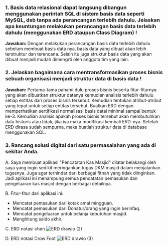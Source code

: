 ### 1. Basis data relasional dapat langsung dibangun menggunakan perintah SQL di sistem basis data seperti MySQL, dsb tanpa ada perancangan terlebih dahulu. Jelaskan apa keuntungan melakukan perancangan basis data terlebih dahulu (menggunakan ERD ataupun Class Diagram) !
**Jawaban:**
Dengan melakukan perancangan basis data terlebih dahulu sebelum membuat basis data nya, basis data yang dibuat akan lebih terstruktur dan terencana. Selain itu juga struktur basis data yang akan dibuat menjadi mudah dimengrti oleh anggota tim yang lain.


### 2. Jelaskan bagaimana cara mentransformasikan proses bisnis sebuah organisasi menjadi struktur data di basis data !
**Jawaban:**
Pertama-tama pahami dulu proses bisnis beserta fitur-fiturnya yang akan dibuatkan struktur datanya kemudian analisis terlebih dahulu setiap entitas dari proses bisnis tersebut. Kemudian tentukan atribut-atribut yang tepat untuk setiap entitas tersebut. Buatkan ERD dengan memperhatikan sertifikasi normalisasi basis datai minimal sampai bentuk ke-3. Kemudian analisis apakah proses bisnis tersebut akan membutuhkan data historis atau tidak, jika iya maka modifikasi kembali ERD-nya. Setelah ERD dirasa sudah sempurna, maka buatlah struktur data di database menggunakan SQL.


### 3. Rancang solusi digital dari satu permasalahan yang ada di sekitar Anda.
A. Saya membuat aplikasi "Pencatatan Kas Masjid" dilatar belakangi oleh saya yang ingin sedikit meringankan tugas DKM masjid dalam menjalankan tugasnya. Juga agar terhindar dari berbagai fitnah yang tidak diinginkan. Jadi aplikasi ini menampung semua pencatatan pemasukan dan pengeluaran kas masjid dengan berbagai detailnya.

B. Fitur-fitur dari aplikasi ini:
- Mencatat pemasukan dari kotak amal mingguan.
- Mencatat pemasukan dari Donatur/orang yang ingin berinfaq.
- Mencatat pengeluaran untuk belanja kebutuhan masjid.
- Menghitung saldo akhir.

C. ERD notasi chen
![ERD drawio (2)](https://user-images.githubusercontent.com/81552476/164354625-3fc4b069-17a3-4d2b-8c41-a0403e954ca0.png)

D. ERD notasi Crow Foot
![ERD drawio (3)](https://user-images.githubusercontent.com/81552476/164354709-d96a0324-0ec2-4403-adc5-4b79c1d06d43.png)

